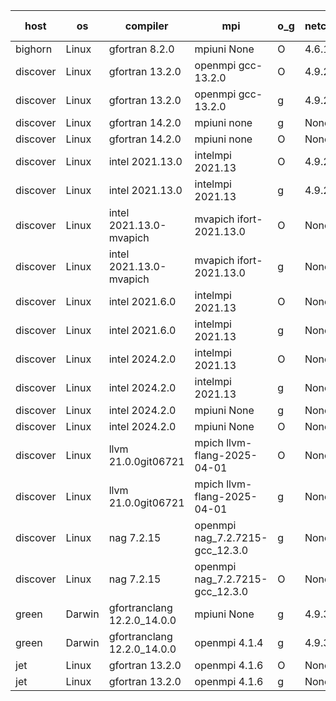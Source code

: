 

| host     | os       | compiler                              | mpi                      | o_g        | netcdf        | build       | u_pass          | u_fail          | s_pass            | s_fail            | e_pass             | e_fail             | nuopc_pass       | nuopc_fail       | artifacts link          |
|----------|----------|---------------------------------------|--------------------------|------------|---------------|-------------|-----------------|-----------------|-------------------|-------------------|--------------------|--------------------|------------------|------------------|-------------------------|
| bighorn | Linux | gfortran 8.2.0 | mpiuni None  | O | 4.6.1  | PASS | 12535 | 0 | 9 | 0 | 42 | 0 | None | None | <a href="https://github.com/esmf-org/esmf-test-artifacts/tree/7b44b51e6d71e270f9405a600b021bdb645ac36b/develop/gfortran/8.2.0/O/mpiuni/None" target="_blank">7b44b51</a> | 
| discover | Linux | gfortran 13.2.0 | openmpi gcc-13.2.0  | O | 4.9.2  | PASS | None | None | None | None | None | None | None | None | <a href="https://github.com/esmf-org/esmf-test-artifacts/tree/999c968cf6beedf2f0a325dde675e244f23ebfd5/develop/gfortran/13.2.0/O/openmpi/gcc-13.2.0" target="_blank">999c968</a> | 
| discover | Linux | gfortran 13.2.0 | openmpi gcc-13.2.0  | g | 4.9.2  | PASS | None | None | None | None | None | None | None | None | <a href="https://github.com/esmf-org/esmf-test-artifacts/tree/61dc2ef642ed7a3db9f1477ddc6eb606843e43ab/develop/gfortran/13.2.0/g/openmpi/gcc-13.2.0" target="_blank">61dc2ef</a> | 
| discover | Linux | gfortran 14.2.0 | mpiuni none  | g | None  | PASS | None | None | None | None | None | None | None | None | <a href="https://github.com/esmf-org/esmf-test-artifacts/tree/ca3f772198ea85916485d4f211ba0062dbf129ff/develop/gfortran/14.2.0/g/mpiuni/none" target="_blank">ca3f772</a> | 
| discover | Linux | gfortran 14.2.0 | mpiuni none  | O | None  | PASS | None | None | None | None | None | None | None | None | <a href="https://github.com/esmf-org/esmf-test-artifacts/tree/cde85bbfce0b40ad5617b0f82b63e9f826a9fe3f/develop/gfortran/14.2.0/O/mpiuni/none" target="_blank">cde85bb</a> | 
| discover | Linux | intel 2021.13.0 | intelmpi 2021.13  | O | 4.9.2  | PASS | None | None | None | None | None | None | None | None | <a href="https://github.com/esmf-org/esmf-test-artifacts/tree/55d4572bc0525b59ffaf6faacc9b17bce4789bfb/develop/intel/2021.13.0/O/intelmpi/2021.13" target="_blank">55d4572</a> | 
| discover | Linux | intel 2021.13.0 | intelmpi 2021.13  | g | 4.9.2  | PASS | None | None | None | None | None | None | None | None | <a href="https://github.com/esmf-org/esmf-test-artifacts/tree/7b6234422e6224350eb24ab2381cff71302b1f95/develop/intel/2021.13.0/g/intelmpi/2021.13" target="_blank">7b62344</a> | 
| discover | Linux | intel 2021.13.0-mvapich | mvapich ifort-2021.13.0  | O | None  | PASS | None | None | None | None | None | None | None | None | <a href="https://github.com/esmf-org/esmf-test-artifacts/tree/25faaa88d637f2e038f168eeb3030f1238eeaf50/develop/intel/2021.13.0-mvapich/O/mvapich/ifort-2021.13.0" target="_blank">25faaa8</a> | 
| discover | Linux | intel 2021.13.0-mvapich | mvapich ifort-2021.13.0  | g | None  | PASS | None | None | None | None | None | None | None | None | <a href="https://github.com/esmf-org/esmf-test-artifacts/tree/0ae878551c9ecc6d37cc1520498608383d40bfb5/develop/intel/2021.13.0-mvapich/g/mvapich/ifort-2021.13.0" target="_blank">0ae8785</a> | 
| discover | Linux | intel 2021.6.0 | intelmpi 2021.13  | O | None  | PASS | None | None | None | None | None | None | None | None | <a href="https://github.com/esmf-org/esmf-test-artifacts/tree/3de981804c545edc220e364db9760c424eb65e09/develop/intel/2021.6.0/O/intelmpi/2021.13" target="_blank">3de9818</a> | 
| discover | Linux | intel 2021.6.0 | intelmpi 2021.13  | g | None  | PASS | None | None | None | None | None | None | None | None | <a href="https://github.com/esmf-org/esmf-test-artifacts/tree/b5bc31ca5b93215c104483acbc01bd8e6c65c7b3/develop/intel/2021.6.0/g/intelmpi/2021.13" target="_blank">b5bc31c</a> | 
| discover | Linux | intel 2024.2.0 | intelmpi 2021.13  | O | None  | PASS | None | None | None | None | None | None | None | None | <a href="https://github.com/esmf-org/esmf-test-artifacts/tree/8aeba272f9ea18a8794460adb760c87735379eb7/develop/intel/2024.2.0/O/intelmpi/2021.13" target="_blank">8aeba27</a> | 
| discover | Linux | intel 2024.2.0 | intelmpi 2021.13  | g | None  | PASS | None | None | None | None | None | None | None | None | <a href="https://github.com/esmf-org/esmf-test-artifacts/tree/04f8d864cbffd45bd84e079002b06d968b71b768/develop/intel/2024.2.0/g/intelmpi/2021.13" target="_blank">04f8d86</a> | 
| discover | Linux | intel 2024.2.0 | mpiuni None  | g | None  | PASS | None | None | None | None | None | None | None | None | <a href="https://github.com/esmf-org/esmf-test-artifacts/tree/3fb14c8fc3dda6c6c165df2ae596cfe1575ec7d9/develop/intel/2024.2.0/g/mpiuni/None" target="_blank">3fb14c8</a> | 
| discover | Linux | intel 2024.2.0 | mpiuni None  | O | None  | PASS | None | None | None | None | None | None | None | None | <a href="https://github.com/esmf-org/esmf-test-artifacts/tree/68172d67813eef53892844bcc61cba2c141e3506/develop/intel/2024.2.0/O/mpiuni/None" target="_blank">68172d6</a> | 
| discover | Linux | llvm 21.0.0git06721 | mpich llvm-flang-2025-04-01  | O | None  | PASS | None | None | None | None | None | None | None | None | <a href="https://github.com/esmf-org/esmf-test-artifacts/tree/bff38cb07be87a56c11d68e75550ba3fe920738a/develop/llvm/21.0.0git06721/O/mpich/llvm-flang-2025-04-01" target="_blank">bff38cb</a> | 
| discover | Linux | llvm 21.0.0git06721 | mpich llvm-flang-2025-04-01  | g | None  | PASS | None | None | None | None | None | None | None | None | <a href="https://github.com/esmf-org/esmf-test-artifacts/tree/723bb5f500dc3a8a636a46140ca8187bc13b147f/develop/llvm/21.0.0git06721/g/mpich/llvm-flang-2025-04-01" target="_blank">723bb5f</a> | 
| discover | Linux | nag 7.2.15 | openmpi nag_7.2.7215-gcc_12.3.0  | g | None  | PASS | None | None | None | None | None | None | None | None | <a href="https://github.com/esmf-org/esmf-test-artifacts/tree/1dcb77d9763ef7fa5c52e23662c54c576cc21f66/develop/nag/7.2.15/g/openmpi/nag_7.2.7215-gcc_12.3.0" target="_blank">1dcb77d</a> | 
| discover | Linux | nag 7.2.15 | openmpi nag_7.2.7215-gcc_12.3.0  | O | None  | PASS | None | None | None | None | None | None | None | None | <a href="https://github.com/esmf-org/esmf-test-artifacts/tree/5178e9fa5315f317dcbe2131761846b0a60bbb59/develop/nag/7.2.15/O/openmpi/nag_7.2.7215-gcc_12.3.0" target="_blank">5178e9f</a> | 
| green | Darwin | gfortranclang 12.2.0_14.0.0 | mpiuni None  | g | 4.9.3  | PASS | 12535 | 0 | 9 | 0 | 42 | 0 | None | None | <a href="https://github.com/esmf-org/esmf-test-artifacts/tree/e9f8fc3ecea512277e9f09178fca83a70d233fde/develop/gfortranclang/12.2.0_14.0.0/g/mpiuni/None" target="_blank">e9f8fc3</a> | 
| green | Darwin | gfortranclang 12.2.0_14.0.0 | openmpi 4.1.4  | g | 4.9.3  | PASS | 14204 | 0 | 51 | 0 | 80 | 0 | 58 | 0 | <a href="https://github.com/esmf-org/esmf-test-artifacts/tree/9765b576bb8ab17ec46499001e1644dd00b63186/develop/gfortranclang/12.2.0_14.0.0/g/openmpi/4.1.4" target="_blank">9765b57</a> | 
| jet | Linux | gfortran 13.2.0 | openmpi 4.1.6  | O | None  | PASS | 14080 | 124 | 51 | 0 | 80 | 0 | 57 | 0 | <a href="https://github.com/esmf-org/esmf-test-artifacts/tree/6504e08b8486ccda7d5e376c03e03b89decde6ef/develop/gfortran/13.2.0/O/openmpi/4.1.6" target="_blank">6504e08</a> | 
| jet | Linux | gfortran 13.2.0 | openmpi 4.1.6  | g | None  | PASS | 14204 | 0 | 51 | 0 | 80 | 0 | 57 | 0 | <a href="https://github.com/esmf-org/esmf-test-artifacts/tree/5a4ab9094fd71707db20af2ab9eaae6283135c72/develop/gfortran/13.2.0/g/openmpi/4.1.6" target="_blank">5a4ab90</a> | 
